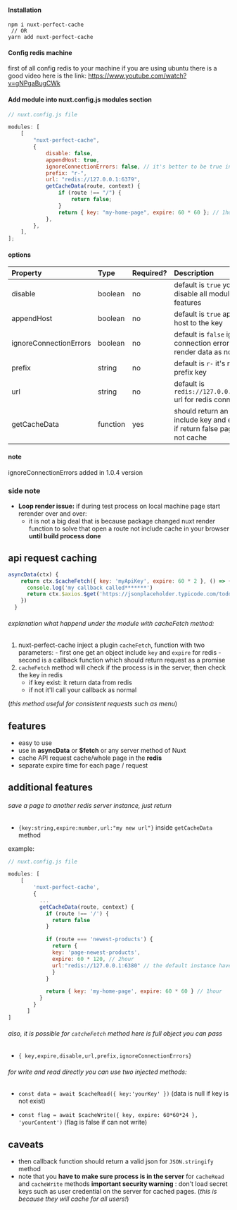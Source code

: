 #### Installation

```
npm i nuxt-perfect-cache
 // OR
yarn add nuxt-perfect-cache
```

#### Config redis machine

first of all config redis to your machine
if you are using ubuntu there is a good video here is the link:
https://www.youtube.com/watch?v=gNPgaBugCWk

#### Add module into nuxt.config.js modules section

```javascript
// nuxt.config.js file

modules: [
	[
		"nuxt-perfect-cache",
		{
			disable: false,
			appendHost: true,
			ignoreConnectionErrors: false, // it's better to be true in production
			prefix: "r-",
			url: "redis://127.0.0.1:6379",
			getCacheData(route, context) {
				if (route !== "/") {
					return false;
				}
				return { key: "my-home-page", expire: 60 * 60 }; // 1hour
			},
		},
	],
];
```

#### options

| Property               | Type     | Required? | Description                                                                        |
| :--------------------- | :------- | :-------- | :--------------------------------------------------------------------------------- |
| disable                | boolean  | no        | default is `true` you can disable all module features                              |
| appendHost             | boolean  | no        | default is `true` append host to the key                                           |
| ignoreConnectionErrors | boolean  | no        | default is `false` ignore connection errors and render data as normal              |
| prefix                 | string   | no        | default is `r-` it's redis prefix key                                              |
| url                    | string   | no        | default is `redis://127.0.0.1:6379` url for redis connection                       |
| getCacheData           | function | yes       | should return an object include key and expire if return false page will not cache |

#### note

ignoreConnectionErrors added in 1.0.4 version

### side note

- **Loop render issue:** if during test process on local machine page start rerender over and over:
  - it is not a big deal that is because package changed nuxt render function to solve that open a route not include cache in your browser **until build process done**

## api request caching

```javascript
asyncData(ctx) {
    return ctx.$cacheFetch({ key: 'myApiKey', expire: 60 * 2 }, () => {
      console.log('my callback called*******')
      return ctx.$axios.$get('https://jsonplaceholder.typicode.com/todos/1')
    })
  }
```

###### explanation what happend under the module with cacheFetch method:

1. nuxt-perfect-cache inject a plugin `cacheFetch`,
   function with two parameters: - first one get an object include `key` and `expire` for redis - second is a callback function which should return request as a promise
2. `cacheFetch` method will check if the process is in the server, then check the key in redis
   - if key exist: it return data from redis
   - if not it'll call your callback as normal

(_this method useful for consistent requests such as menu_)

## features

- easy to use
- use in **asyncData** or **$fetch** or any server method of Nuxt
- cache API request cache/whole page in the **redis**
- separate expire time for each page / request

## additional features

###### save a page to another redis server instance, just return

- `{key:string,expire:number,url:"my new url"}`
  inside `getCacheData` method

example:

```javascript
// nuxt.config.js file

modules: [
    [
        'nuxt-perfect-cache',
        {
          ...
          getCacheData(route, context) {
            if (route !== '/') {
              return false
            }

            if (route === 'newest-products') {
              return {
              key: 'page-newest-products',
              expire: 60 * 120, // 2hour
              url:"redis://127.0.0.1:6380" // the default instance have port 6379
              }
            }

            return { key: 'my-home-page', expire: 60 * 60 } // 1hour
          }
        }
      ]
]

```

###### also, it is possible for `catcheFetch` method here is full object you can pass

- `{ key,expire,disable,url,prefix,ignoreConnectionErrors}`

###### for write and read directly you can use two injected methods:

- `const data = await $cacheRead({ key:'yourKey' })`
  (data is null if key is not exist)

- `const flag = await $cacheWrite({ key, expire: 60*60*24 }, 'yourContent')`
  (flag is false if can not write)

## caveats

- then callback function should return a valid json for `JSON.stringify` method
- note that you **have to make sure process is in the server** for `cacheRead` and `cacheWrite` methods
  **important security warning** : don't load secret keys such as user credential on the server for cached pages.
  (_this is because they will cache for all users!_)
